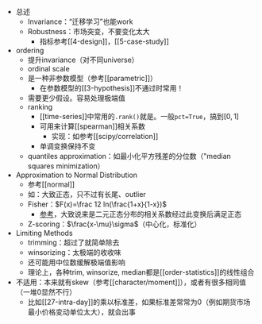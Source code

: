 - 总述
  - Invariance：“迁移学习”也能work
  - Robustness：市场突变，不要变化太大
    - 指标参考[[4-design]]，[[5-case-study]]
- ordering
  - 提升invariance（对不同universe）
  - ordinal scale
  - 是一种非参数模型（参考[[parametric]]）
    - 在参数模型的[[3-hypothesis]]不通过时常用！
  - 需要更少假设。容易处理极端值
  - ranking
    - [[time-series]]中常用的`.rank()`就是。一般`pct=True`，搞到$[0,1]$
    - 可用来计算[[spearman]]相关系数
      - 实现：如参考[[scipy/correlation]]
    - 单调变换保持不变
  - quantiles approximation：如最小化平方残差的分位数（"median squares minimization）
- Approximation to Normal Distribution
  - 参考[[normal]]
  - 如：大致正态，只不过有长尾、outlier
  - Fisher：$F(x)=\frac 12 ln(\frac{1+x}{1-x})$
    - [参考](https://en.wikipedia.org/wiki/Fisher_transformation)，大致说来是二元正态分布的相关系数经过此变换后满足正态
  - Z-scoring：$\frac{x-\mu}\sigma$（中心化，标准化）
- Limiting Methods
  - trimming：超过了就简单除去
  - winsorizing：太极端的收收味
  - 还可能用中位数缓解极端值影响
  - 理论上，各种trim, winsorize, median都是[[order-statistics]]的线性组合
- 不适用：本来就有skew（参考[[character/moment]]），或者有很多相同值（一堆0显然不行）
  - 比如[[27-intra-day]]的乘以标准差，如果标准差常常为0（例如期货市场最小价格变动单位太大），就会出事